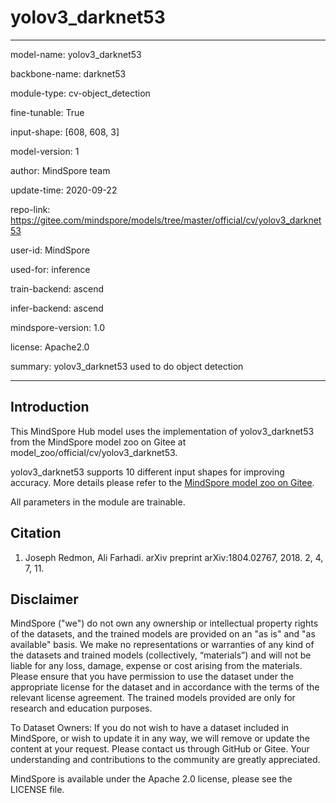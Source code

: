 # yolov3_darknet53

---

model-name: yolov3_darknet53

backbone-name: darknet53

module-type: cv-object_detection

fine-tunable: True

input-shape: [608, 608, 3]

model-version: 1

author: MindSpore team

update-time: 2020-09-22

repo-link: <https://gitee.com/mindspore/models/tree/master/official/cv/yolov3_darknet53>

user-id: MindSpore

used-for: inference

train-backend: ascend

infer-backend: ascend

mindspore-version: 1.0

license: Apache2.0

summary: yolov3_darknet53 used to do object detection

---

## Introduction

This MindSpore Hub model uses the implementation of yolov3_darknet53 from the MindSpore model zoo on Gitee at model_zoo/official/cv/yolov3_darknet53.

yolov3_darknet53 supports 10 different input shapes for improving accuracy. More details please refer to the [MindSpore model zoo on Gitee](https://gitee.com/mindspore/models/blob/master/official/cv/yolov3_darknet53/README.md).

All parameters in the module are trainable.

## Citation

1. Joseph Redmon, Ali Farhadi. arXiv preprint arXiv:1804.02767, 2018. 2, 4, 7, 11.

## Disclaimer

MindSpore ("we") do not own any ownership or intellectual property rights of the datasets, and the trained models are provided on an "as is" and "as available" basis. We make no representations or warranties of any kind of the datasets and trained models (collectively, “materials”) and will not be liable for any loss, damage, expense or cost arising from the materials. Please ensure that you have permission to use the dataset under the appropriate license for the dataset and in accordance with the terms of the relevant license agreement. The trained models provided are only for research and education purposes.

To Dataset Owners: If you do not wish to have a dataset included in MindSpore, or wish to update it in any way, we will remove or update the content at your request. Please contact us through GitHub or Gitee. Your understanding and contributions to the community are greatly appreciated.

MindSpore is available under the Apache 2.0 license, please see the LICENSE file.